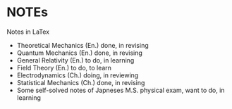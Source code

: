 # NOTEs
Notes in LaTex

- Theoretical Mechanics (En.) done, in revising 
- Quantum Mechanics (En.) done, in revising 
- General Relativity (En.) to do, in learning
- Field Theory (En.) to do, to learn
- Electrodynamics (Ch.) doing, in reviewing
- Statistical Mechanics (Ch.) done, in revising 
- Some self-solved notes of Japneses M.S. physical exam, want to do, in learning
